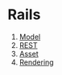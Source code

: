 # Rails
1. [Model](rails_model.md)
2. [REST](rails_rest.md)
3. [Asset](rails_asset.md)
3. [Rendering](rails_render.md)
